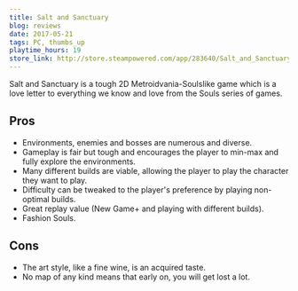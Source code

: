 ```yaml
---
title: Salt and Sanctuary 
blog: reviews
date: 2017-05-21
tags: PC, thumbs_up
playtime_hours: 19
store_link: http://store.steampowered.com/app/283640/Salt_and_Sanctuary/
---
```

Salt and Sanctuary is a tough 2D Metroidvania-Soulslike game which is a love letter to everything we know and love from the Souls series of games.

## Pros

- Environments, enemies and bosses are numerous and diverse.
- Gameplay is fair but tough and encourages the player to min-max and fully explore the environments.
- Many different builds are viable, allowing the player to play the character they want to play.
- Difficulty can be tweaked to the player's preference by playing non-optimal builds.
- Great replay value (New Game+ and playing with different builds).
- Fashion Souls.

## Cons

- The art style, like a fine wine, is an acquired taste.
- No map of any kind means that early on, you will get lost a lot.
